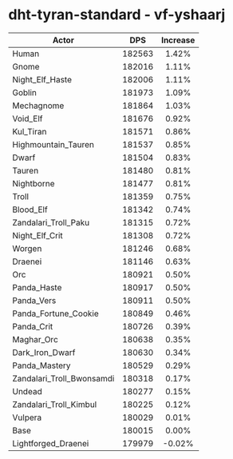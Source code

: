 # dht-tyran-standard - vf-yshaarj
| Actor | DPS | Increase |
|---|:---:|:---:|
|Human|182563|1.42%|
|Gnome|182016|1.11%|
|Night_Elf_Haste|182006|1.11%|
|Goblin|181973|1.09%|
|Mechagnome|181864|1.03%|
|Void_Elf|181676|0.92%|
|Kul_Tiran|181571|0.86%|
|Highmountain_Tauren|181537|0.85%|
|Dwarf|181504|0.83%|
|Tauren|181480|0.81%|
|Nightborne|181477|0.81%|
|Troll|181359|0.75%|
|Blood_Elf|181342|0.74%|
|Zandalari_Troll_Paku|181315|0.72%|
|Night_Elf_Crit|181308|0.72%|
|Worgen|181246|0.68%|
|Draenei|181146|0.63%|
|Orc|180921|0.50%|
|Panda_Haste|180917|0.50%|
|Panda_Vers|180911|0.50%|
|Panda_Fortune_Cookie|180849|0.46%|
|Panda_Crit|180726|0.39%|
|Maghar_Orc|180638|0.35%|
|Dark_Iron_Dwarf|180630|0.34%|
|Panda_Mastery|180529|0.29%|
|Zandalari_Troll_Bwonsamdi|180318|0.17%|
|Undead|180277|0.15%|
|Zandalari_Troll_Kimbul|180225|0.12%|
|Vulpera|180029|0.01%|
|Base|180015|0.00%|
|Lightforged_Draenei|179979|-0.02%|
